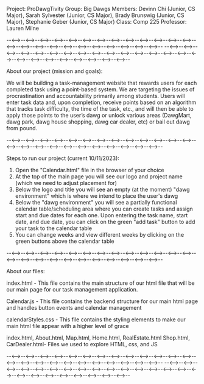 Project: ProDawgTivity
Group: Big Dawgs
Members: Devinn Chi (Junior, CS Major), Sarah Sylvester (Junior, CS Major), Brady Brunswig (Junior, CS Major), Stephanie Geber (Junior, CS Major)
Class: Comp 225
Professor: Lauren Milne

--<-->--<-->--<-->--<-->--<-->--<-->--<-->--<-->--<-->--<-->--<-->--<-->--<-->--<-->--<-->--<-->--<-->--<-->--<-->--<-->--<-->--<-->--<-->--<-->--
--<-->--<-->--<-->--<-->--<-->--<-->--<-->--<-->--<-->--<-->--<-->--<-->--<-->--<-->--<-->--<-->--<-->--<-->--<-->--<-->--<-->--<-->--<-->--<-->--

About our project (mission and goals):

We will be building a task-management website that rewards users for each completed task using a point-based system. We are targeting the issues of procrastination and accountability primarily among students. Users will enter task data and, upon completion, receive points based on an algorithm that tracks task difficulty, the time of the task, etc., and will then be able to apply those points to the user’s dawg or unlock various areas (DawgMart, dawg park, dawg house shopping, dawg car dealer, etc) or bail out dawg from pound.

--<-->--<-->--<-->--<-->--<-->--<-->--<-->--<-->--<-->--<-->--<-->--<-->--<-->--<-->--<-->--<-->--<-->--<-->--<-->--<-->--<-->--<-->--<-->--<-->--

Steps to run our project (current 10/11/2023):

1. Open the "Calendar.html" file in the browser of your choice
2. At the top of the main page you will see our logo and project name (which we need to adjust placement for)
3. Below the logo and title you will see an empty (at the moment) "dawg environment" which is where we intend to place the user's dawg
4. Below the "dawg environment" you will see a partially functional calendar table/scheduling area where you can create tasks and assign start and due dates for each one. Upon entering the task name, start date, and due date, you can click on the green "add task" button to add your task to the calendar table
5. You can change weeks and view different weeks by clicking on the green buttons above the calendar table

--<-->--<-->--<-->--<-->--<-->--<-->--<-->--<-->--<-->--<-->--<-->--<-->--<-->--<-->--<-->--<-->--<-->--<-->--<-->--<-->--<-->--<-->--<-->--<-->--

About our files:

index.html - This file contains the main structure of our html file that will be our main page for our task management application.

Calendar.js - This file contains the backend structure for our main html page and handles button events and calendar management

calendarStyles.css - This file contains the styling elements to make our main html file appear with a higher level of grace

index.html, About.html, Map.html, Home.html, RealEstate.html Shop.html, CarDealer.html- Files we used to explore HTML, css, and JS

--<-->--<-->--<-->--<-->--<-->--<-->--<-->--<-->--<-->--<-->--<-->--<-->--<-->--<-->--<-->--<-->--<-->--<-->--<-->--<-->--<-->--<-->--<-->--<-->--
--<-->--<-->--<-->--<-->--<-->--<-->--<-->--<-->--<-->--<-->--<-->--<-->--<-->--<-->--<-->--<-->--<-->--<-->--<-->--<-->--<-->--<-->--<-->--<-->--